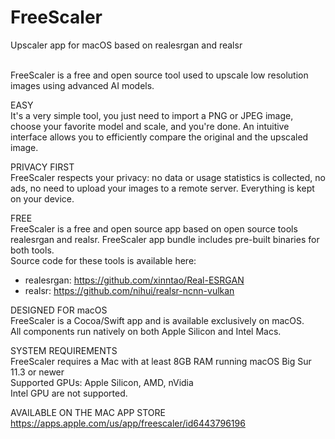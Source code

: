 # FreeScaler
Upscaler app for macOS based on realesrgan and realsr<br><br>

FreeScaler is a free and open source tool used to upscale low resolution images using advanced AI models.

EASY<br>
It's a very simple tool, you just need to import a PNG or JPEG image, choose your favorite model and scale, and you're done. 
An intuitive interface allows you to efficiently compare the original and the upscaled image.

PRIVACY FIRST<br>
FreeScaler respects your privacy: no data or usage statistics is collected, no ads, no need to upload your images to a remote server. Everything is kept on your device.

FREE<br>
FreeScaler is a free and open source app based on open source tools realesrgan and realsr.
FreeScaler app bundle includes pre-built binaries for both tools.<br>
Source code for these tools is available here:
- realesrgan:  https://github.com/xinntao/Real-ESRGAN
- realsr:  https://github.com/nihui/realsr-ncnn-vulkan

DESIGNED FOR macOS<br>
FreeScaler is a Cocoa/Swift app and is available exclusively on macOS.<br>
All components run natively on both Apple Silicon and Intel Macs.

SYSTEM REQUIREMENTS<br>
FreeScaler requires a Mac with at least 8GB RAM running macOS Big Sur 11.3 or newer<br>
Supported GPUs: Apple Silicon, AMD, nVidia<br>
Intel GPU are not supported.<br>

AVAILABLE ON THE MAC APP STORE<br>
https://apps.apple.com/us/app/freescaler/id6443796196


